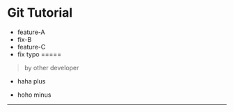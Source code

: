 # Git Tutorial

- feature-A
- fix-B
- feature-C
- fix typo
=====
> by other developer
+ haha plus
- hoho minus
-----

